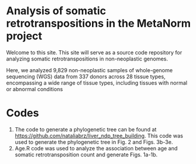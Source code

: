 # Analysis of somatic retrotranspositions in the MetaNorm project

Welcome to this site. This site will serve as a source code repository for analyzing somatic retrotranspositions in non-neoplastic genomes.

Here, we analyzed 9,829 non-neoplastic samples of whole-genome sequencing (WGS) data from 337 donors across 28 tissue types, encompassing a wide range of tissue types, including tissues with normal or abnormal conditions

# Codes


1. The code to generate a phylogenetic tree can be found at https://github.com/nataliabrz/liver_ndp_tree_building. This code was used to generate the phylogenetic tree in Fig. 2 and Figs. 3b-3e.
2. Age.R code was used to analyze the association between age and somatic retrotransposition count and generate Figs. 1a-1b. 
